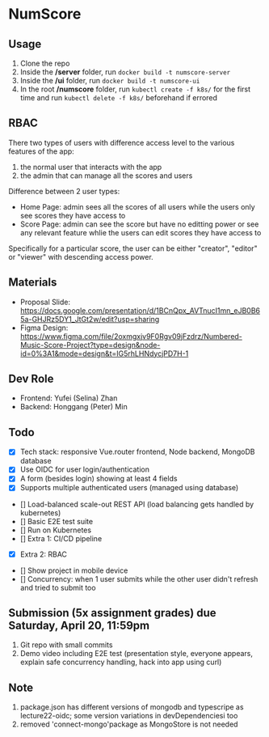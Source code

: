 # NumScore

<!-- ## Development Steps
1. Set up MongoDB via Docker using `docker run -p 127.0.0.1:27017:27017 -d --rm --name mongo mongo:7.0.5`
2. Move into the **/server** folder, install all packages using `npm install` and set up using `npm run setup`, then run using `npm run start` as normal user or `GROUP=numscoreadmin npm run start` as **admin**
3. Move into the **/ui** folder and install all packages using `npm install` and run using `npm run dev`
4. Test in browser using `localhost:8130` rather than `127.0.0.1:8130` -->

## Usage
1. Clone the repo
2. Inside the **/server** folder, run `docker build -t numscore-server`
3. Inside the **/ui** folder, run `docker build -t numscore-ui`
4. In the root **/numscore** folder, run `kubectl create -f k8s/` for the first time and run `kubectl delete -f k8s/` beforehand if errored

## RBAC
There two types of users with difference access level to the various features of the app:
1. the normal user that interacts with the app
2. the admin that can manage all the scores and users

Difference between 2 user types:
- Home Page: admin sees all the scores of all users while the users only see scores they have access to
- Score Page: admin can see the score but have no editting power or see any relevant feature whlie the users can edit scores they have access to

Specifically for a particular score, the user can be either "creator", "editor" or "viewer" with descending access power.


## Materials
- Proposal Slide: https://docs.google.com/presentation/d/1BCnQpx_AVTnucI1mn_eJB0B65a-GHJRz5DY1_JtGt2w/edit?usp=sharing
- Figma Design: https://www.figma.com/file/2oxmgxjv9F0Rgv09jFzdrz/Numbered-Music-Score-Project?type=design&node-id=0%3A1&mode=design&t=IG5rhLHNdycjPD7H-1

## Dev Role
- Frontend: Yufei (Selina) Zhan
- Backend: Honggang (Peter) Min

## Todo
- [x] Tech stack: responsive Vue.router frontend, Node backend, MongoDB database
- [x] Use OIDC for user login/authentication 
- [x] A form (besides login) showing at least 4 fields
- [x] Supports multiple authenticated users (managed using database)
- [] Load-balanced scale-out REST API (load balancing gets handled by kubernetes)
- [] Basic E2E test suite
- [] Run on Kubernetes
- [] Extra 1: CI/CD pipeline
- [x] Extra 2: RBAC
- [] Show project in mobile device
- [] Concurrency: when 1 user submits while the other user didn't refresh and tried to submit too


## Submission (5x assignment grades) due **Saturday, April 20, 11:59pm**
1. Git repo with small commits
2. Demo video including E2E test (presentation style, everyone appears, explain safe concurrency handling, hack into app using curl)

## Note
1. package.json has different versions of mongodb and typescripe as lecture22-oidc; some version variations in devDependenciesi too
2. removed 'connect-mongo'package as MongoStore is not needed